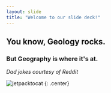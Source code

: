 ```yaml
---
layout: slide
title: "Welcome to our slide deck!"
---
```


## You know, Geology rocks.
### But Geography is where it's at.
*Dad jokes courtesy of Reddit*

![jetpacktocat](https://octodex.github.com/images/jetpacktocat.png)
{: .center}
